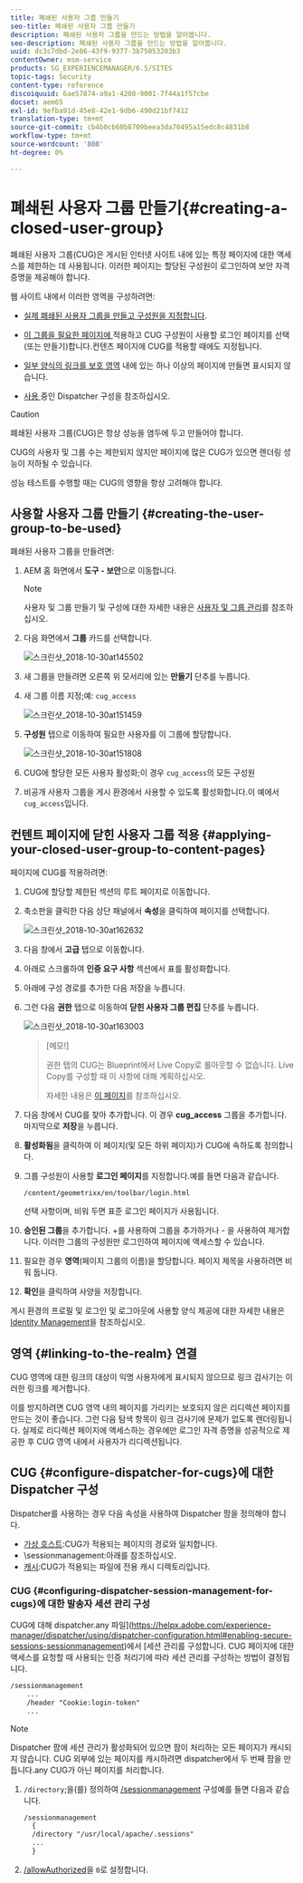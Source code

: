 ```yaml
---
title: 폐쇄된 사용자 그룹 만들기
seo-title: 폐쇄된 사용자 그룹 만들기
description: 폐쇄된 사용자 그룹을 만드는 방법을 알아봅니다.
seo-description: 폐쇄된 사용자 그룹을 만드는 방법을 알아봅니다.
uuid: dc3c7dbd-2e86-43f9-9377-3b75053203b3
contentOwner: msm-service
products: SG_EXPERIENCEMANAGER/6.5/SITES
topic-tags: Security
content-type: reference
discoiquuid: 6ae57874-a9a1-4208-9001-7f44a1f57cbe
docset: aem65
exl-id: 9efba91d-45e8-42e1-9db6-490d21bf7412
translation-type: tm+mt
source-git-commit: cb4b0cb60b8709beea3da70495a15edc8c4831b8
workflow-type: tm+mt
source-wordcount: '808'
ht-degree: 0%

---
```


# 폐쇄된 사용자 그룹 만들기{#creating-a-closed-user-group}

폐쇄된 사용자 그룹(CUG)은 게시된 인터넷 사이트 내에 있는 특정 페이지에 대한 액세스를 제한하는 데 사용됩니다. 이러한 페이지는 할당된 구성원이 로그인하여 보안 자격 증명을 제공해야 합니다.

웹 사이트 내에서 이러한 영역을 구성하려면:

* [실제 폐쇄된 사용자 그룹을 만들고 구성원을 지정합니다](#creating-the-user-group-to-be-used).

* [이 그룹을 필요한 페이지에 ](#applying-your-closed-user-group-to-content-pages) 적용하고 CUG 구성원이 사용할 로그인 페이지를 선택(또는 만들기)합니다.컨텐츠 페이지에 CUG를 적용할 때에도 지정됩니다.

* [일부 양식의 링크를 보호 영역](#linking-to-the-realm) 내에 있는 하나 이상의 페이지에 만들면 표시되지 않습니다.
* [사용 ](#configure-dispatcher-for-cugs) 중인 Dispatcher 구성을 참조하십시오.

>[!CAUTION]
>
>폐쇄된 사용자 그룹(CUG)은 항상 성능을 염두에 두고 만들어야 합니다.
>
>CUG의 사용자 및 그룹 수는 제한되지 않지만 페이지에 많은 CUG가 있으면 렌더링 성능이 저하될 수 있습니다.
>
>성능 테스트를 수행할 때는 CUG의 영향을 항상 고려해야 합니다.

## 사용할 사용자 그룹 만들기 {#creating-the-user-group-to-be-used}

폐쇄된 사용자 그룹을 만들려면:

1. AEM 홈 화면에서 **도구 - 보안**&#x200B;으로 이동합니다.

   >[!NOTE]
   >
   >사용자 및 그룹 만들기 및 구성에 대한 자세한 내용은 [사용자 및 그룹 관리](/help/sites-administering/security.md#managing-users-and-groups)를 참조하십시오.

1. 다음 화면에서 **그룹** 카드를 선택합니다.

   ![스크린샷_2018-10-30at145502](assets/screenshot_2018-10-30at145502.png)

1. 새 그룹을 만들려면 오른쪽 위 모서리에 있는 **만들기** 단추를 누릅니다.
1. 새 그룹 이름 지정;예: `cug_access`

   ![스크린샷_2018-10-30at151459](assets/screenshot_2018-10-30at151459.png)

1. **구성원** 탭으로 이동하여 필요한 사용자를 이 그룹에 할당합니다.

   ![스크린샷_2018-10-30at151808](assets/screenshot_2018-10-30at151808.png)

1. CUG에 할당한 모든 사용자 활성화;이 경우 `cug_access`의 모든 구성원
1. 비공개 사용자 그룹을 게시 환경에서 사용할 수 있도록 활성화합니다.이 예에서 `cug_access`입니다.

## 컨텐트 페이지에 닫힌 사용자 그룹 적용 {#applying-your-closed-user-group-to-content-pages}

페이지에 CUG를 적용하려면:

1. CUG에 할당할 제한된 섹션의 루트 페이지로 이동합니다.
1. 축소판을 클릭한 다음 상단 패널에서 **속성**&#x200B;을 클릭하여 페이지를 선택합니다.

   ![스크린샷_2018-10-30at162632](assets/screenshot_2018-10-30at162632.png)

1. 다음 창에서 **고급** 탭으로 이동합니다.
1. 아래로 스크롤하여 **인증 요구 사항** 섹션에서 표를 활성화합니다.

1. 아래에 구성 경로를 추가한 다음 저장을 누릅니다.
1. 그런 다음 **권한** 탭으로 이동하여 **닫힌 사용자 그룹 편집** 단추를 누릅니다.

   ![스크린샷_2018-10-30at163003](assets/screenshot_2018-10-30at163003.png)

   >[메모!]
   >
   > 권한 탭의 CUG는 Blueprint에서 Live Copy로 롤아웃할 수 없습니다. Live Copy를 구성할 때 이 사항에 대해 계획하십시오.
   >
   > 자세한 내용은 [이 페이지](closed-user-groups.md#aem-livecopy)를 참조하십시오.

1. 다음 창에서 CUG를 찾아 추가합니다. 이 경우 **cug_access** 그룹을 추가합니다. 마지막으로 **저장**&#x200B;을 누릅니다.
1. **활성화됨**&#x200B;을 클릭하여 이 페이지(및 모든 하위 페이지)가 CUG에 속하도록 정의합니다.
1. 그룹 구성원이 사용할 **로그인 페이지**&#x200B;를 지정합니다.예를 들면 다음과 같습니다.

   `/content/geometrixx/en/toolbar/login.html`

   선택 사항이며, 비워 두면 표준 로그인 페이지가 사용됩니다.

1. **승인된 그룹**&#x200B;을 추가합니다. +를 사용하여 그룹을 추가하거나 - 을 사용하여 제거합니다. 이러한 그룹의 구성원만 로그인하여 페이지에 액세스할 수 있습니다.
1. 필요한 경우 **영역**(페이지 그룹의 이름)을 할당합니다. 페이지 제목을 사용하려면 비워 둡니다.
1. **확인**&#x200B;을 클릭하여 사양을 저장합니다.

게시 환경의 프로필 및 로그인 및 로그아웃에 사용할 양식 제공에 대한 자세한 내용은 [Identity Management](/help/sites-administering/identity-management.md)을 참조하십시오.

## 영역 {#linking-to-the-realm} 연결

CUG 영역에 대한 링크의 대상이 익명 사용자에게 표시되지 않으므로 링크 검사기는 이러한 링크를 제거합니다.

이를 방지하려면 CUG 영역 내의 페이지를 가리키는 보호되지 않은 리디렉션 페이지를 만드는 것이 좋습니다. 그런 다음 탐색 항목이 링크 검사기에 문제가 없도록 렌더링됩니다. 실제로 리디렉션 페이지에 액세스하는 경우에만 로그인 자격 증명을 성공적으로 제공한 후 CUG 영역 내에서 사용자가 리디렉션됩니다.

## CUG {#configure-dispatcher-for-cugs}에 대한 Dispatcher 구성

Dispatcher를 사용하는 경우 다음 속성을 사용하여 Dispatcher 팜을 정의해야 합니다.

* [가상 호스트](https://helpx.adobe.com/experience-manager/dispatcher/using/dispatcher-configuration.html#identifying-virtual-hosts-virtualhosts):CUG가 적용되는 페이지의 경로와 일치합니다.
* \sessionmanagement:아래를 참조하십시오.
* [캐시](https://helpx.adobe.com/experience-manager/dispatcher/using/dispatcher-configuration.html#configuring-the-dispatcher-cache-cache):CUG가 적용되는 파일에 전용 캐시 디렉토리입니다.

### CUG {#configuring-dispatcher-session-management-for-cugs}에 대한 발송자 세션 관리 구성

CUG에 대해 dispatcher.any 파일](https://helpx.adobe.com/experience-manager/dispatcher/using/dispatcher-configuration.html#enabling-secure-sessions-sessionmanagement)에서 [세션 관리를 구성합니다. CUG 페이지에 대한 액세스를 요청할 때 사용되는 인증 처리기에 따라 세션 관리를 구성하는 방법이 결정됩니다.

```xml
/sessionmanagement
    ...
    /header "Cookie:login-token"
    ...
```

>[!NOTE]
>
>Dispatcher 팜에 세션 관리가 활성화되어 있으면 팜이 처리하는 모든 페이지가 캐시되지 않습니다. CUG 외부에 있는 페이지를 캐시하려면 dispatcher에서 두 번째 팜을 만듭니다.any
>CUG가 아닌 페이지를 처리합니다.

1. `/directory`;을(를) 정의하여 [/sessionmanagement](https://helpx.adobe.com/experience-manager/dispatcher/using/dispatcher-configuration.html#enabling-secure-sessions-sessionmanagement) 구성예를 들면 다음과 같습니다.

   ```xml
   /sessionmanagement
     {
     /directory "/usr/local/apache/.sessions"
     ...
     }
   ```

1. [/allowAuthorized](https://helpx.adobe.com/experience-manager/dispatcher/using/dispatcher-configuration.html#caching-when-authentication-is-used)을 `0`로 설정합니다.
